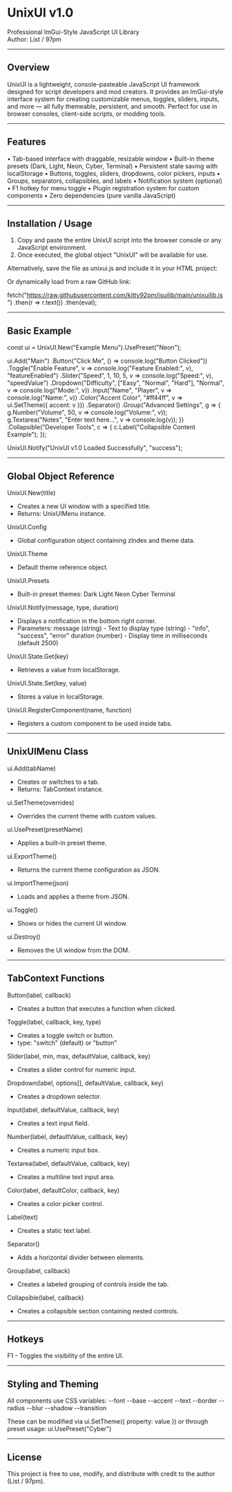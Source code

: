 # UnixUI v1.0
Professional ImGui-Style JavaScript UI Library  
Author: List / 97pm

------------------------------------------------------------
Overview
------------------------------------------------------------
UnixUI is a lightweight, console-pasteable JavaScript UI framework designed for script developers and mod creators.
It provides an ImGui-style interface system for creating customizable menus, toggles, sliders, inputs, and more — all
fully themeable, persistent, and smooth. Perfect for use in browser consoles, client-side scripts, or modding tools.

------------------------------------------------------------
Features
------------------------------------------------------------
• Tab-based interface with draggable, resizable window
• Built-in theme presets (Dark, Light, Neon, Cyber, Terminal)
• Persistent state saving with localStorage
• Buttons, toggles, sliders, dropdowns, color pickers, inputs
• Groups, separators, collapsibles, and labels
• Notification system (optional)
• F1 hotkey for menu toggle
• Plugin registration system for custom components
• Zero dependencies (pure vanilla JavaScript)

------------------------------------------------------------
Installation / Usage
------------------------------------------------------------
1. Copy and paste the entire UnixUI script into the browser console or any JavaScript environment.
2. Once executed, the global object "UnixUI" will be available for use.

Alternatively, save the file as unixui.js and include it in your HTML project:

<script src="unixui.js"></script>

Or dynamically load from a raw GitHub link:

fetch("https://raw.githubusercontent.com/kitty92pm/jsuilib/main/unixuilib.js")
  .then(r => r.text())
  .then(eval);

------------------------------------------------------------
Basic Example
------------------------------------------------------------
const ui = UnixUI.New("Example Menu").UsePreset("Neon");

ui.Add("Main")
  .Button("Click Me", () => console.log("Button Clicked"))
  .Toggle("Enable Feature", v => console.log("Feature Enabled:", v), "featureEnabled")
  .Slider("Speed", 1, 10, 5, v => console.log("Speed:", v), "speedValue")
  .Dropdown("Difficulty", ["Easy", "Normal", "Hard"], "Normal", v => console.log("Mode:", v))
  .Input("Name", "Player", v => console.log("Name:", v))
  .Color("Accent Color", "#ff44ff", v => ui.SetTheme({ accent: v }))
  .Separator()
  .Group("Advanced Settings", g => {
    g.Number("Volume", 50, v => console.log("Volume:", v));
    g.Textarea("Notes", "Enter text here...", v => console.log(v));
  })
  .Collapsible("Developer Tools", c => {
    c.Label("Collapsible Content Example");
  });

UnixUI.Notify("UnixUI v1.0 Loaded Successfully", "success");

------------------------------------------------------------
Global Object Reference
------------------------------------------------------------
UnixUI.New(title)
- Creates a new UI window with a specified title.
- Returns: UnixUIMenu instance.

UnixUI.Config
- Global configuration object containing zIndex and theme data.

UnixUI.Theme
- Default theme reference object.

UnixUI.Presets
- Built-in preset themes:
  Dark
  Light
  Neon
  Cyber
  Terminal

UnixUI.Notify(message, type, duration)
- Displays a notification in the bottom right corner.
- Parameters:
  message (string) - Text to display
  type (string) - "info", "success", "error"
  duration (number) - Display time in milliseconds (default 2500)

UnixUI.State.Get(key)
- Retrieves a value from localStorage.

UnixUI.State.Set(key, value)
- Stores a value in localStorage.

UnixUI.RegisterComponent(name, function)
- Registers a custom component to be used inside tabs.

------------------------------------------------------------
UnixUIMenu Class
------------------------------------------------------------
ui.Add(tabName)
- Creates or switches to a tab.
- Returns: TabContext instance.

ui.SetTheme(overrides)
- Overrides the current theme with custom values.

ui.UsePreset(presetName)
- Applies a built-in preset theme.

ui.ExportTheme()
- Returns the current theme configuration as JSON.

ui.ImportTheme(json)
- Loads and applies a theme from JSON.

ui.Toggle()
- Shows or hides the current UI window.

ui.Destroy()
- Removes the UI window from the DOM.

------------------------------------------------------------
TabContext Functions
------------------------------------------------------------
Button(label, callback)
- Creates a button that executes a function when clicked.

Toggle(label, callback, key, type)
- Creates a toggle switch or button.
- type: "switch" (default) or "button"

Slider(label, min, max, defaultValue, callback, key)
- Creates a slider control for numeric input.

Dropdown(label, options[], defaultValue, callback, key)
- Creates a dropdown selector.

Input(label, defaultValue, callback, key)
- Creates a text input field.

Number(label, defaultValue, callback, key)
- Creates a numeric input box.

Textarea(label, defaultValue, callback, key)
- Creates a multiline text input area.

Color(label, defaultColor, callback, key)
- Creates a color picker control.

Label(text)
- Creates a static text label.

Separator()
- Adds a horizontal divider between elements.

Group(label, callback)
- Creates a labeled grouping of controls inside the tab.

Collapsible(label, callback)
- Creates a collapsible section containing nested controls.

------------------------------------------------------------
Hotkeys
------------------------------------------------------------
F1 - Toggles the visibility of the entire UI.

------------------------------------------------------------
Styling and Theming
------------------------------------------------------------
All components use CSS variables:
--font
--base
--accent
--text
--border
--radius
--blur
--shadow
--transition

These can be modified via ui.SetTheme({ property: value }) or through preset usage:
ui.UsePreset("Cyber")

------------------------------------------------------------
License
------------------------------------------------------------
This project is free to use, modify, and distribute with credit to the author (List / 97pm).
